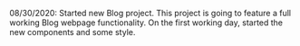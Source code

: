 08/30/2020: Started new Blog project. This project is going to feature a full working Blog webpage functionality.
    On the first working day, started the new components and some style.